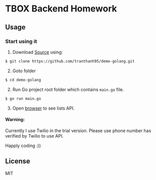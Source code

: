 # TBOX Backend Homework

## Usage

### Start using it
1. Download [Source](https://github.com/tranthanh95/demo-golang.git)  using:
```sh
$ git clone https://github.com/tranthanh95/demo-golang.git
```
2.  Goto folder
```sh
$ cd demo-golang
```

2. Run Go project root folder which contains `main.go` file.
```sh
$ go run main.go
```

3. Open [browser](http://127.0.0.1:8080/swagger/index.html) to see lists API.

#### Warning:
Currently I use Twilio in the trial version. Please use phone number has verified by Twilio to use API.


Happly coding :))


## License

MIT

